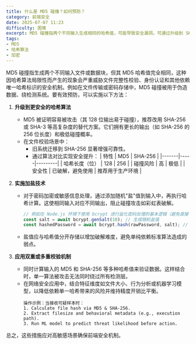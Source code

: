 ```yaml
---
title: 什么是 MD5 碰撞？如何预防？
category: 前端安全
date: 2025-07-07 11:23
difficulty: 困难
excerpt: MD5 碰撞指两个不同输入生成相同的哈希值，可能导致安全漏洞。可通过升级到 SHA-256、加盐处理和双重校验来预防。
tags:
- MD5
- 哈希算法
- 加密
---
```

MD5 碰撞指生成两个不同输入文件或数据块，但其 MD5 哈希值完全相同，这种因哈希算法局限性而产生的现象会严重威胁文件完整性校验、身份认证和其他依赖唯一哈希标识的安全机制。例如在文件传输或密码存储中，MD5 碰撞被用于伪造数据、绕检测系统。要有效预防，可以实施以下方法：

1. **升级到更安全的哈希算法**
   - MD5 被证明容易被攻击（其 128 位输出易于碰撞），推荐改用 SHA-256 或 SHA-3 等高复杂度的替代方案。它们拥有更长的输出（如 SHA-256 的 256 位长度）和极低碰撞概率。
   - 在文件校验场景中：
     - 旧系统迁移到 SHA-256 显著增强可靠性。
     - 通过算法对比实现安全提升：
       | 特性 | MD5 | SHA-256 |
       |-------|-----|---------|
       | 哈希长度（位） | 128 | 256 |
       | 碰撞风险 | 高 | 极低 |
       | 安全性 | 已破解，避免使用 | 推荐用于生产环境 |

2. **实施加盐技术**
   - 对于密码加密或敏感信息处理，通过添加随机"盐"值到输入中，再执行哈希计算。这使相同输入对应不同输出，阻止碰撞攻击如彩虹表破解。
     ```javascript
     // 例如在 Node.js 环境下使用 bcrypt 进行盐化密码处理的基本逻辑（避免直接 MD5 加密）
     const salt = await bcrypt.genSalt(10); // 生成随机盐值
     const hashedPassword = await bcrypt.hash(rawPassword, salt); // 加盐后哈希存储
     ```
   - 盐值应与哈希值分开存储以增加破解难度，避免单纯依赖标准算法造成的弱点。

3. **应用双重或多重校验机制**
   - 同时计算输入的 MD5 和 SHA-256 等多种哈希值来验证数据。这样结合时，单一算法被攻击无法同时绕过所有检测层。
   - 在网络安全应用中，结合特征维度如文件大小、行为分析或机器学习模型，以降低依赖单一哈希带来的风险并维持精度开销比平衡。
     ```
     操作示例：当接收可疑样本时：
     1. Calculate file hash via MD5 & SHA-256.
     2. Extract filesize and behavioral metadata (e.g., execution path).
     3. Run ML model to predict threat likelihood before action.
     ```

总之，这些措施应对高敏感场景确保前端安全机制。
